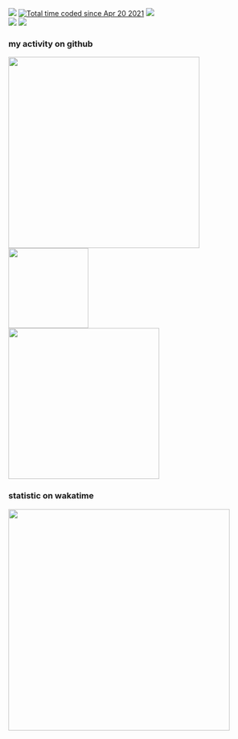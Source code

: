 <a href="https://github.com/nubovik01"><img src="https://komarev.com/ghpvc/?username=nubovik01&color=red"></img></a>
<a href="https://wakatime.com/@10f17f85-6757-46ea-9ddb-7d70cabcfd45"><img src="https://wakatime.com/badge/user/10f17f85-6757-46ea-9ddb-7d70cabcfd45.svg" alt="Total time coded since Apr 20 2021"/></a>
<a href="https://reddit.com/user/nubovik01"><img src="https://img.shields.io/reddit/user-karma/combined/nubovik01?style=flat"></a>
<br>
<a href="#"><img src="https://img.shields.io/badge/macOS-FCC624?style=for-the-badge&logo=apple&logoColor=black&color=white"></a>
<a href="#"><img src="https://img.shields.io/badge/Windows-FCC624?style=for-the-badge&logoColor=white&color=blue"></a>

### my activity on github

<div>
  <img width="380px" src="https://github-readme-stats.vercel.app/api?username=nubovik01&count_private=true&show_icons=true&theme=github_dark"/>
  <img height="159px" src="https://github-readme-stats.vercel.app/api/top-langs/?username=nubovik01&langs_count=6&layout=compact&theme=github_dark"/>
  <br>
  <img width="300px" src="https://github-profile-trophy.vercel.app/?username=nubovik01&column=3&theme=onedark"/>
</div>

### statistic on wakatime

<img width="440px" src="https://github-readme-stats.vercel.app/api/wakatime?username=nubovik&theme=github_dark"/>
